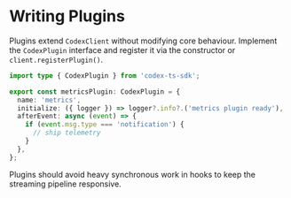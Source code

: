 # Writing Plugins

Plugins extend `CodexClient` without modifying core behaviour. Implement the
`CodexPlugin` interface and register it via the constructor or
`client.registerPlugin()`.

```ts
import type { CodexPlugin } from 'codex-ts-sdk';

export const metricsPlugin: CodexPlugin = {
  name: 'metrics',
  initialize: ({ logger }) => logger?.info?.('metrics plugin ready'),
  afterEvent: async (event) => {
    if (event.msg.type === 'notification') {
      // ship telemetry
    }
  },
};
```

Plugins should avoid heavy synchronous work in hooks to keep the streaming
pipeline responsive.
